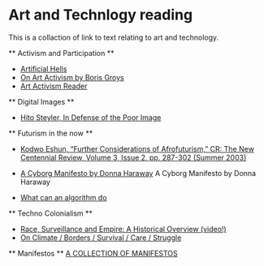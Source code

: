 # Art and Technlogy reading

This is a collaction of link to text relating to art and technology. 

** Activism and Participation **
* [Artificial Hells](https://selforganizedseminar.files.wordpress.com/2011/08/bishop-claire-artificial-hells-participatory-art-and-politics-spectatorship.pdf)
* [On Art Activism by Boris Groys](http://www.e-flux.com/journal/56/60343/on-art-activism/)
* [Art Activism Reader](https://www.dropbox.com/s/519zt6f8uibx3az/art-activism-reader.pdf?dl=0)


** Digital Images ** 
* [Hito Steyler, In Defense of the Poor Image](http://www.e-flux.com/journal/10/61362/in-defense-of-the-poor-image/)


** Futurism in the now ** 
* [Kodwo Eshun, “Further Considerations of Afrofuturism,” CR: The New Centennial Review, Volume 3, Issue 2, pp. 287-302 (Summer 2003)](https://growingrootsnyc.files.wordpress.com/2012/05/eshun-further-considerations-on-afrofuturism2.pdf)
* [A Cyborg Manifesto by Donna Haraway](http://faculty.georgetown.edu/irvinem/theory/Haraway-CyborgManifesto-1.pdf)
A Cyborg Manifesto by Donna Haraway


* [What can an algorithm do](http://dismagazine.com/discussion/72975/josh-scannell-what-can-an-algorithm-do/)

 
** Techno Colonialism **
* [Race, Surveillance and Empire: A Historical Overview (video!)](https://www.youtube.com/watch?v=0CrsqII6las)
* [On Climate / Borders / Survival / Care / Struggle](http://www.basepublication.org/?p=474)

** Manifestos **
 [A COLLECTION OF MANIFESTOS](https://github.com/greyscalepress/manifestos/tree/master/content/manifestos)
